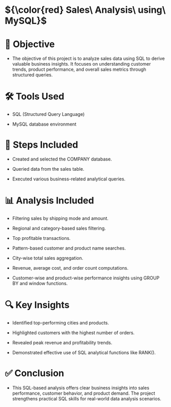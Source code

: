 # ${\color{red} Sales\ Analysis\ using\ MySQL}$

# 📌 Objective
- The objective of this project is to analyze sales data using SQL to derive valuable business insights. It focuses on understanding customer trends, product performance, and overall sales metrics through structured queries.

# 🛠️ Tools Used

- SQL (Structured Query Language)

- MySQL database environment

# 🔄 Steps Included
- Created and selected the COMPANY database.

- Queried data from the sales table.

- Executed various business-related analytical queries.

# 📊 Analysis Included

- Filtering sales by shipping mode and amount.

- Regional and category-based sales filtering.

- Top profitable transactions.

- Pattern-based customer and product name searches.

- City-wise total sales aggregation.

- Revenue, average cost, and order count computations.

- Customer-wise and product-wise performance insights using GROUP BY and window functions.

# 🔍 Key Insights

- Identified top-performing cities and products.

- Highlighted customers with the highest number of orders.

- Revealed peak revenue and profitability trends.

- Demonstrated effective use of SQL analytical functions like RANK().

# ✅ Conclusion
- This SQL-based analysis offers clear business insights into sales performance, customer behavior, and product demand. The project strengthens practical SQL skills for real-world data analysis scenarios.


